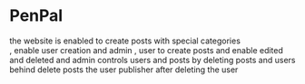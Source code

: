 # PenPal 
the website is enabled to create posts with special categories  
, enable user creation and admin 
, user to create posts and enable edited and deleted 
and admin controls users and posts by deleting posts and users behind delete posts the user publisher after deleting the user   

